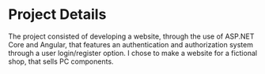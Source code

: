 # Project Details
The project consisted of developing a website, through the use of ASP.NET Core and Angular, that features an authentication and authorization system through a user login/register option. I chose to make a website for a fictional shop, that sells PC components.
